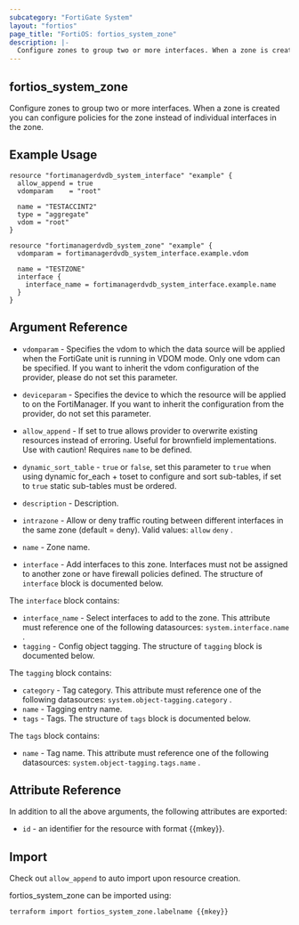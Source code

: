 ```yaml
---
subcategory: "FortiGate System"
layout: "fortios"
page_title: "FortiOS: fortios_system_zone"
description: |-
  Configure zones to group two or more interfaces. When a zone is created you can configure policies for the zone instead of individual interfaces in the zone.
---
```


## fortios_system_zone
Configure zones to group two or more interfaces. When a zone is created you can configure policies for the zone instead of individual interfaces in the zone.

## Example Usage

```hcl
resource "fortimanagerdvdb_system_interface" "example" {
  allow_append = true
  vdomparam    = "root"

  name = "TESTACCINT2"
  type = "aggregate"
  vdom = "root"
}

resource "fortimanagerdvdb_system_zone" "example" {
  vdomparam = fortimanagerdvdb_system_interface.example.vdom

  name = "TESTZONE"
  interface {
    interface_name = fortimanagerdvdb_system_interface.example.name
  }
}
```

## Argument Reference
* `vdomparam` - Specifies the vdom to which the data source will be applied when the FortiGate unit is running in VDOM mode. Only one vdom can be specified. If you want to inherit the vdom configuration of the provider, please do not set this parameter.
* `deviceparam` - Specifies the device to which the resource will be applied to on the FortiManager. If you want to inherit the configuration from the provider, do not set this parameter.
* `allow_append` - If set to true allows provider to overwrite existing resources instead of erroring. Useful for brownfield implementations. Use with caution! Requires `name` to be defined.
* `dynamic_sort_table` - `true` or `false`, set this parameter to `true` when using dynamic for_each + toset to configure and sort sub-tables, if set to `true` static sub-tables must be ordered.

* `description` - Description.
* `intrazone` - Allow or deny traffic routing between different interfaces in the same zone (default = deny). Valid values: `allow` `deny` .
* `name` - Zone name.
* `interface` - Add interfaces to this zone. Interfaces must not be assigned to another zone or have firewall policies defined. The structure of `interface` block is documented below.

The `interface` block contains:

* `interface_name` - Select interfaces to add to the zone. This attribute must reference one of the following datasources: `system.interface.name` .
* `tagging` - Config object tagging. The structure of `tagging` block is documented below.

The `tagging` block contains:

* `category` - Tag category. This attribute must reference one of the following datasources: `system.object-tagging.category` .
* `name` - Tagging entry name.
* `tags` - Tags. The structure of `tags` block is documented below.

The `tags` block contains:

* `name` - Tag name. This attribute must reference one of the following datasources: `system.object-tagging.tags.name` .

## Attribute Reference

In addition to all the above arguments, the following attributes are exported:
* `id` - an identifier for the resource with format {{mkey}}.

## Import

Check out `allow_append` to auto import upon resource creation.

fortios_system_zone can be imported using:
```sh
terraform import fortios_system_zone.labelname {{mkey}}
```
